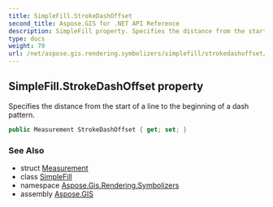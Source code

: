 ```yaml
---
title: SimpleFill.StrokeDashOffset
second_title: Aspose.GIS for .NET API Reference
description: SimpleFill property. Specifies the distance from the start of a line to the beginning of a dash pattern.
type: docs
weight: 70
url: /net/aspose.gis.rendering.symbolizers/simplefill/strokedashoffset/
---
```

## SimpleFill.StrokeDashOffset property

Specifies the distance from the start of a line to the beginning of a dash pattern.

```csharp
public Measurement StrokeDashOffset { get; set; }
```

### See Also

* struct [Measurement](../../../aspose.gis.rendering/measurement/)
* class [SimpleFill](../)
* namespace [Aspose.Gis.Rendering.Symbolizers](../../simplefill/)
* assembly [Aspose.GIS](../../../)


